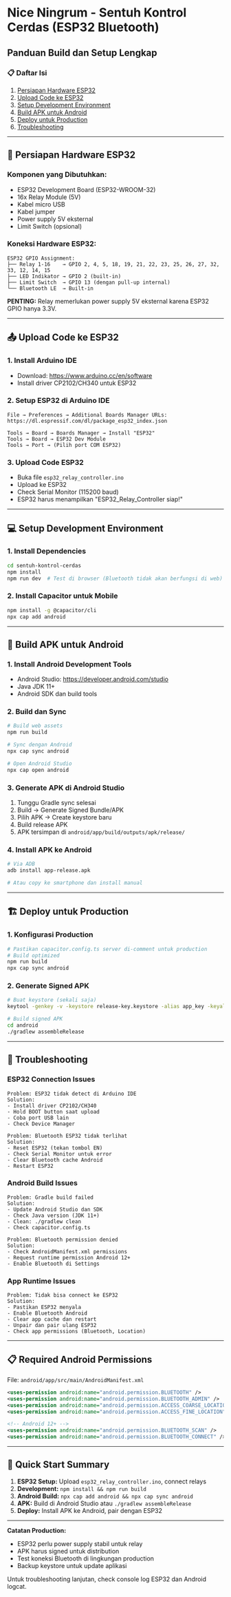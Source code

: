 
# Nice Ningrum - Sentuh Kontrol Cerdas (ESP32 Bluetooth)
## Panduan Build dan Setup Lengkap

### 📋 Daftar Isi
1. [Persiapan Hardware ESP32](#persiapan-hardware-esp32)
2. [Upload Code ke ESP32](#upload-code-ke-esp32)
3. [Setup Development Environment](#setup-development-environment)
4. [Build APK untuk Android](#build-apk-untuk-android)
5. [Deploy untuk Production](#deploy-untuk-production)
6. [Troubleshooting](#troubleshooting)

---

## 🔧 Persiapan Hardware ESP32

### Komponen yang Dibutuhkan:
- ESP32 Development Board (ESP32-WROOM-32)
- 16x Relay Module (5V)
- Kabel micro USB
- Kabel jumper
- Power supply 5V eksternal
- Limit Switch (opsional)

### Koneksi Hardware ESP32:
```
ESP32 GPIO Assignment:
├── Relay 1-16    → GPIO 2, 4, 5, 18, 19, 21, 22, 23, 25, 26, 27, 32, 33, 12, 14, 15
├── LED Indikator → GPIO 2 (built-in)
├── Limit Switch  → GPIO 13 (dengan pull-up internal)
└── Bluetooth LE  → Built-in
```

**PENTING:** Relay memerlukan power supply 5V eksternal karena ESP32 GPIO hanya 3.3V.

---

## 📤 Upload Code ke ESP32

### 1. Install Arduino IDE
- Download: https://www.arduino.cc/en/software
- Install driver CP2102/CH340 untuk ESP32

### 2. Setup ESP32 di Arduino IDE
```
File → Preferences → Additional Boards Manager URLs:
https://dl.espressif.com/dl/package_esp32_index.json

Tools → Board → Boards Manager → Install "ESP32"
Tools → Board → ESP32 Dev Module
Tools → Port → (Pilih port COM ESP32)
```

### 3. Upload Code ESP32
- Buka file `esp32_relay_controller.ino`
- Upload ke ESP32
- Check Serial Monitor (115200 baud)
- ESP32 harus menampilkan "ESP32_Relay_Controller siap!"

---

## 💻 Setup Development Environment

### 1. Install Dependencies
```bash
cd sentuh-kontrol-cerdas
npm install
npm run dev  # Test di browser (Bluetooth tidak akan berfungsi di web)
```

### 2. Install Capacitor untuk Mobile
```bash
npm install -g @capacitor/cli
npx cap add android
```

---

## 📱 Build APK untuk Android

### 1. Install Android Development Tools
- Android Studio: https://developer.android.com/studio
- Java JDK 11+
- Android SDK dan build tools

### 2. Build dan Sync
```bash
# Build web assets
npm run build

# Sync dengan Android
npx cap sync android

# Open Android Studio
npx cap open android
```

### 3. Generate APK di Android Studio
1. Tunggu Gradle sync selesai
2. Build → Generate Signed Bundle/APK
3. Pilih APK → Create keystore baru
4. Build release APK
5. APK tersimpan di `android/app/build/outputs/apk/release/`

### 4. Install APK ke Android
```bash
# Via ADB
adb install app-release.apk

# Atau copy ke smartphone dan install manual
```

---

## 🏗️ Deploy untuk Production

### 1. Konfigurasi Production
```bash
# Pastikan capacitor.config.ts server di-comment untuk production
# Build optimized
npm run build
npx cap sync android
```

### 2. Generate Signed APK
```bash
# Buat keystore (sekali saja)
keytool -genkey -v -keystore release-key.keystore -alias app_key -keyalg RSA -keysize 2048 -validity 10000

# Build signed APK
cd android
./gradlew assembleRelease
```

---

## 🔧 Troubleshooting

### ESP32 Connection Issues
```
Problem: ESP32 tidak detect di Arduino IDE
Solution: 
- Install driver CP2102/CH340
- Hold BOOT button saat upload
- Coba port USB lain
- Check Device Manager

Problem: Bluetooth ESP32 tidak terlihat
Solution:
- Reset ESP32 (tekan tombol EN)
- Check Serial Monitor untuk error
- Clear Bluetooth cache Android
- Restart ESP32
```

### Android Build Issues
```
Problem: Gradle build failed
Solution:
- Update Android Studio dan SDK
- Check Java version (JDK 11+)
- Clean: ./gradlew clean
- Check capacitor.config.ts

Problem: Bluetooth permission denied
Solution:
- Check AndroidManifest.xml permissions
- Request runtime permission Android 12+
- Enable Bluetooth di Settings
```

### App Runtime Issues
```
Problem: Tidak bisa connect ke ESP32
Solution:
- Pastikan ESP32 menyala
- Enable Bluetooth Android
- Clear app cache dan restart
- Unpair dan pair ulang ESP32
- Check app permissions (Bluetooth, Location)
```

---

## 📋 Required Android Permissions

File: `android/app/src/main/AndroidManifest.xml`
```xml
<uses-permission android:name="android.permission.BLUETOOTH" />
<uses-permission android:name="android.permission.BLUETOOTH_ADMIN" />
<uses-permission android:name="android.permission.ACCESS_COARSE_LOCATION" />
<uses-permission android:name="android.permission.ACCESS_FINE_LOCATION" />

<!-- Android 12+ -->
<uses-permission android:name="android.permission.BLUETOOTH_SCAN" />
<uses-permission android:name="android.permission.BLUETOOTH_CONNECT" />
```

---

## 🚀 Quick Start Summary

1. **ESP32 Setup:** Upload `esp32_relay_controller.ino`, connect relays
2. **Development:** `npm install && npm run build`
3. **Android Build:** `npx cap add android && npx cap sync android`
4. **APK:** Build di Android Studio atau `./gradlew assembleRelease`
5. **Deploy:** Install APK ke Android, pair dengan ESP32

---

**Catatan Production:**
- ESP32 perlu power supply stabil untuk relay
- APK harus signed untuk distribution
- Test koneksi Bluetooth di lingkungan production
- Backup keystore untuk update aplikasi

Untuk troubleshooting lanjutan, check console log ESP32 dan Android logcat.
